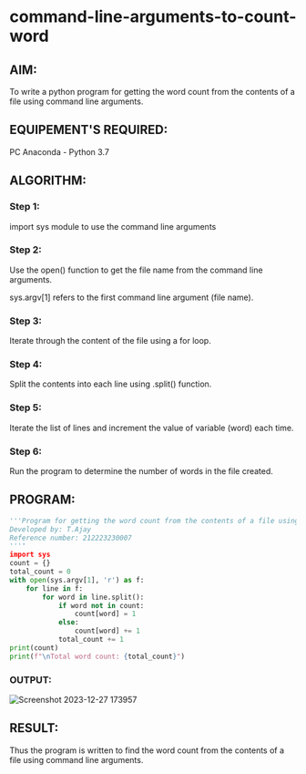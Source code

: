 # command-line-arguments-to-count-word
## AIM:
To write a python program for getting the word count from the contents of a file using command line arguments.
## EQUIPEMENT'S REQUIRED: 
PC
Anaconda - Python 3.7
## ALGORITHM: 
### Step 1:
import sys module to use the command line arguments 
### Step 2: 
Use the open() function to get the file name from the command line arguments.

sys.argv[1] refers to the first command line argument (file name).
### Step 3: 
Iterate through the content of the file using a for loop.
### Step 4:  
Split the contents into each line using .split() function.
### Step 5: 
Iterate the list of lines and increment the value of variable (word) each time.

### Step 6: 
Run the program to determine the number of words in the file created.

## PROGRAM:
```python
'''Program for getting the word count from the contents of a file using command line arguments
Developed by: T.Ajay
Reference number: 212223230007
''''
import sys
count = {}
total_count = 0
with open(sys.argv[1], 'r') as f:
    for line in f:
        for word in line.split():
            if word not in count:
                count[word] = 1
            else:
                count[word] += 1
            total_count += 1
print(count)
print(f"\nTotal word count: {total_count}")

```
### OUTPUT:
![Screenshot 2023-12-27 173957](https://github.com/Ajayreddy-2006/Word-count/assets/145742508/8a2361b8-04aa-4908-8474-6c588ab40423)

## RESULT:
Thus the program is written to find the word count from the contents of a file using command line arguments.
